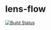 # lens-flow

[![Build Status](https://travis-ci.org/aspirisen/lens-flow.svg?branch=master)](https://travis-ci.org/aspirisen/lens-flow)